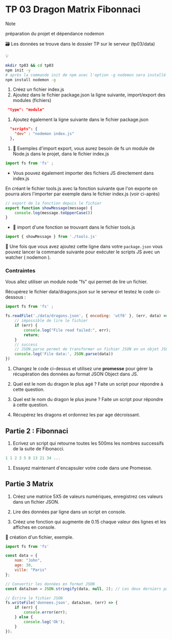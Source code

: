 # TP 03 Dragon Matrix Fibonnaci

>[!NOTE] 
>préparation du projet et dépendance nodemon

:card_file_box: Les données se trouve dans le dossier TP sur le serveur (tp03/data)

:bulb:

```bash
mkdir tp03 && cd tp03
npm init -y
# après la commande init de npm avec l'option -g nodemon sera installé de manière globale
npm install nodemon -g
```

1. Créez un fichier index.js
1. Ajoutez dans le fichier package.json la ligne suivante, import/export des modules (fichiers)

```json
 "type": "module"
```

1. Ajoutez également la ligne suivante dans le fichier package.json

```json
  "scripts": {
    "dev" : "nodemon index.js"
  },
```

1. :rocket: Exemples d'import export, vous aurez besoin de fs un module de Node.js dans le projet, dans le fichier index.js

```js
import fs from 'fs' ; 
```

- Vous pouvez également importer des fichiers JS directement dans index.js 

En créant le fichier tools.js avec la fonction suivante que l'on exporte on pourra alors l'importer par exemple dans le fichier index.js (voir ci-après) 

```js
// export de la fonction depuis le fichier
export function showMessage(message) {
    console.log(message.toUpperCase())
}
```

- :test_tube: import d'une fonction se trouvant dans le fichier tools.js

```js
import { showMessage } from './tools.js'

```

:pill: Une fois que vous avez ajoutez cette ligne dans votre `package.json` vous pouvez lancer la commande suivante pour exécuter le scripts JS avec un watcher ( nodemon ).

### Contraintes 
 
Vous allez utiliser un module node "fs" qui permet de lire un fichier. 

Récupérez le fichier data/dragons.json sur le serveur et testez le code ci-dessous :

```js
import fs from 'fs' ;

fs.readFile('./data/dragons.json', { encoding: 'utf8' }, (err, data) => {
    // impossible de lire le fichier
    if (err) {
        console.log("File read failed:", err);
        return;
    }
    // success
    // JSON.parse permet de transformer un fichier JSON en un objet JSON JS
    console.log('File data:', JSON.parse(data)) 
})
```

1. Changez le code ci-dessus et utilisez une **promesse** pour gérer la récupération des données au format JSON Object dans JS.

1. Quel est le nom du dragon le plus agé ? Faite un script pour répondre à cette question.

1. Quel est le nom du dragon le plus jeune ? Faite un script pour répondre à cette question.

1. Récupérez les dragons et ordonnez les par age décroissant.

## Partie 2 : Fibonnaci 

1. Ecrivez un script qui retourne toutes les 500ms les nombres successifs de la suite de Fibonacci.

```js
1 1 2 3 5 8 13 21 34 ...
```

1. Essayez maintenant d'encapsuler votre code dans une Promesse.

## Partie 3 Matrix

1. Créez une matrice 5X5 de valeurs numériques, enregistrez ces valeurs dans un fichier JSON. 

1. Lire des données par ligne dans un script en console.

1. Créez une fonction qui augmente de 0.15 chaque valeur des lignes et les affiches en console.

:rocket: création d'un fichier, exemple.

```js
import fs from 'fs'

const data = {
    nom: "John",
    age: 30,
    ville: "Paris"
};

// Convertir les données en format JSON
const dataJson = JSON.stringify(data, null, 2); // Les deux derniers paramètres sont pour l'indentation et la beauté du fichier JSON

// Écrire le fichier JSON
fs.writeFile('donnees.json', dataJson, (err) => {
    if (err) {
        console.error(err);
    } else {
        console.log('Ok');
    }
});
```

